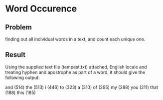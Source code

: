 # Word Occurence
## Problem
finding out all individual words in a text, and count each unique one. 

## Result
Using the supplied text file (tempest.txt) attached, English locale and treating hyphen and apostrophe as part of a word, it should give the following output:

and (514) 
the (513)
i (446)
to (323)
a (310)
of (295)
my (288)
you (211)
that (188)
this (185) 
